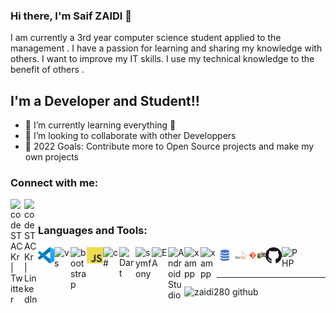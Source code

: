 ### Hi there, I'm Saif ZAIDI  👋 

I am currently a 3rd year computer science student applied to the management . I have a passion for learning and sharing my knowledge with others. I want to improve my IT skills.
I use my technical knowledge to the benefit of others .

## I'm a Developer and Student!!

- 🌱 I’m currently learning everything 🤣
- 👯 I’m looking to collaborate with other Developpers
- 🥅 2022 Goals: Contribute more to Open Source projects and make my own projects 


### Connect with me:

[<img align="left" alt="codeSTACKr | Twitter" width="22px" src="https://raw.githubusercontent.com/singhkshitij/singhkshitij/master/mail.png" />][email]
[<img align="left" alt="codeSTACKr | LinkedIn" width="22px" src="https://cdn.jsdelivr.net/npm/simple-icons@v3/icons/linkedin.svg" />][linkedin]


<br />

### Languages and Tools:

<img align="left" alt="Visual Studio Code" width="26px" src="https://raw.githubusercontent.com/github/explore/80688e429a7d4ef2fca1e82350fe8e3517d3494d/topics/visual-studio-code/visual-studio-code.png" />
<img align="left" alt="vs" width="26px" src="https://cdn-icons-png.flaticon.com/128/906/906324.png" />
<img align="left" alt="bootstrap" width="26px" src="https://cdn-icons-png.flaticon.com/128/5968/5968672.png" />
<img align="left" alt="JavaScript" width="26px" src="https://raw.githubusercontent.com/github/explore/80688e429a7d4ef2fca1e82350fe8e3517d3494d/topics/javascript/javascript.png"/>
<img align="left" alt="c#" width="26px" src="https://cdn-icons-png.flaticon.com/128/6132/6132221.png" />
<img align="left" alt="Dart" width="26px" src="https://dart.dev/assets/shared/dart-logo-for-shares.png?2" />
<img align="left" alt="symfony" width="26px" src="https://uxwing.com/wp-content/themes/uxwing/download/brands-and-social-media/symfony-icon.png" />
<img align="left" alt="EA" width="26px" src="https://w7.pngwing.com/pngs/227/500/png-transparent-enterprise-architect-rational-doors-computer-software-sparx-systems-unified-modeling-language-enterprise-architecture.png" />
<img align="left" alt="Android Studio" width="26px" src="https://encrypted-tbn0.gstatic.com/images?q=tbn:ANd9GcQ7IeDsqCcyMibzHAwEq7KqOVrO41KbSKJJtcsxVe9HGg7STcYI3wqNI8I4bEBXcDidvVg&usqp=CAU" />
<img align="left" alt="xampp" width="26px" src="https://cdn.icon-icons.com/icons2/1381/PNG/512/xampp_94513.png" />
<img align="left" alt="xampp" width="26px" src="https://user-images.githubusercontent.com/51419598/152648731-567997ec-ac1c-4a9c-a816-a1fb1882abbe.png" />
<img align="left" alt="SQL" width="26px" src="https://raw.githubusercontent.com/github/explore/80688e429a7d4ef2fca1e82350fe8e3517d3494d/topics/sql/sql.png" />
<img align="left" alt="MySQL" width="26px" src="https://raw.githubusercontent.com/github/explore/80688e429a7d4ef2fca1e82350fe8e3517d3494d/topics/mysql/mysql.png" />
<img align="left" alt="Git" width="26px" src="https://raw.githubusercontent.com/github/explore/80688e429a7d4ef2fca1e82350fe8e3517d3494d/topics/git/git.png" />
<img align="left" alt="GitHub" width="26px" src="https://raw.githubusercontent.com/github/explore/78df643247d429f6cc873026c0622819ad797942/topics/github/github.png" />
<img align="left" alt="PHP" width="26px" src="https://user-images.githubusercontent.com/81488144/166306390-9bae26c8-c708-474c-914e-2ac9ad0cd7e3.png" />




<br />
<br />

---
<img align="left" alt="zaidi280 github"  src="https://github-readme-stats.vercel.app/api?username=zaidi280&show_icons=true&hide_border=true" />







[linkedin]: https://www.linkedin.com/in/zaidi-saif-2394a9221/
[email]: mailto:zaidisaif95@gmail.com
